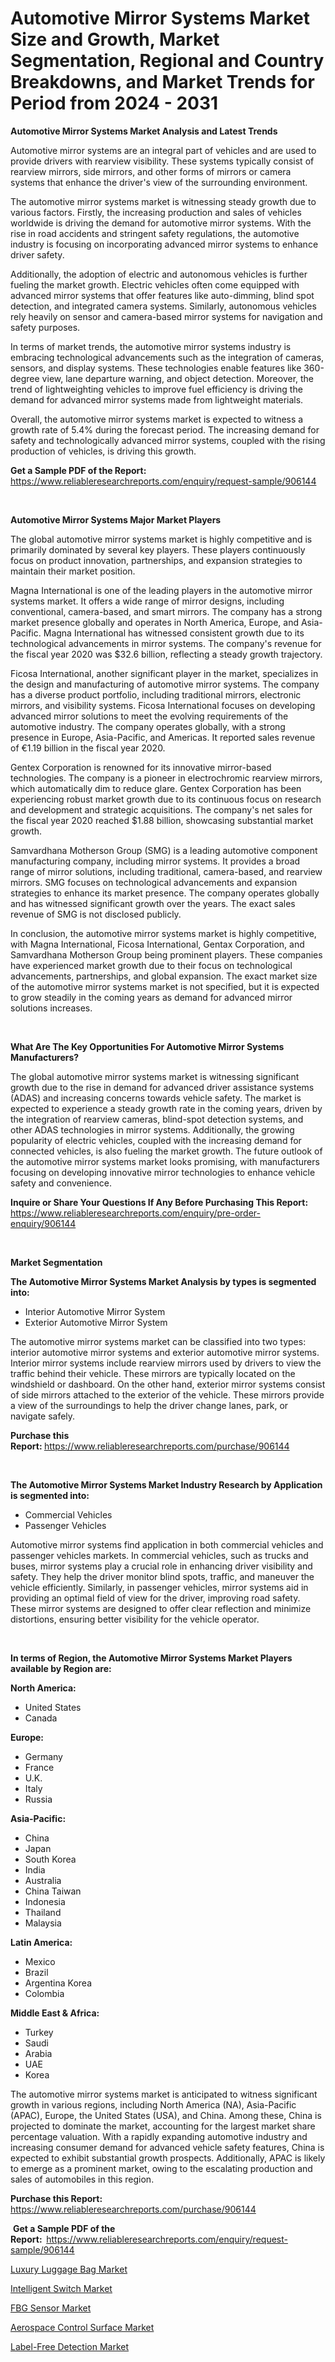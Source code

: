 <p><h1>Automotive Mirror Systems Market Size and Growth, Market Segmentation, Regional and Country Breakdowns, and Market Trends for Period from 2024 -  2031</h1></p><p><strong>Automotive Mirror Systems Market Analysis and Latest Trends</strong></p>
<p><p>Automotive mirror systems are an integral part of vehicles and are used to provide drivers with rearview visibility. These systems typically consist of rearview mirrors, side mirrors, and other forms of mirrors or camera systems that enhance the driver's view of the surrounding environment.</p><p>The automotive mirror systems market is witnessing steady growth due to various factors. Firstly, the increasing production and sales of vehicles worldwide is driving the demand for automotive mirror systems. With the rise in road accidents and stringent safety regulations, the automotive industry is focusing on incorporating advanced mirror systems to enhance driver safety.</p><p>Additionally, the adoption of electric and autonomous vehicles is further fueling the market growth. Electric vehicles often come equipped with advanced mirror systems that offer features like auto-dimming, blind spot detection, and integrated camera systems. Similarly, autonomous vehicles rely heavily on sensor and camera-based mirror systems for navigation and safety purposes.</p><p>In terms of market trends, the automotive mirror systems industry is embracing technological advancements such as the integration of cameras, sensors, and display systems. These technologies enable features like 360-degree view, lane departure warning, and object detection. Moreover, the trend of lightweighting vehicles to improve fuel efficiency is driving the demand for advanced mirror systems made from lightweight materials.</p><p>Overall, the automotive mirror systems market is expected to witness a growth rate of 5.4% during the forecast period. The increasing demand for safety and technologically advanced mirror systems, coupled with the rising production of vehicles, is driving this growth.</p></p>
<p><strong>Get a Sample PDF of the Report:&nbsp;</strong> <a href="https://www.reliableresearchreports.com/enquiry/request-sample/906144">https://www.reliableresearchreports.com/enquiry/request-sample/906144</a></p>
<p>&nbsp;</p>
<p><strong>Automotive Mirror Systems Major Market Players</strong></p>
<p><p>The global automotive mirror systems market is highly competitive and is primarily dominated by several key players. These players continuously focus on product innovation, partnerships, and expansion strategies to maintain their market position.</p><p>Magna International is one of the leading players in the automotive mirror systems market. It offers a wide range of mirror designs, including conventional, camera-based, and smart mirrors. The company has a strong market presence globally and operates in North America, Europe, and Asia-Pacific. Magna International has witnessed consistent growth due to its technological advancements in mirror systems. The company's revenue for the fiscal year 2020 was $32.6 billion, reflecting a steady growth trajectory.</p><p>Ficosa International, another significant player in the market, specializes in the design and manufacturing of automotive mirror systems. The company has a diverse product portfolio, including traditional mirrors, electronic mirrors, and visibility systems. Ficosa International focuses on developing advanced mirror solutions to meet the evolving requirements of the automotive industry. The company operates globally, with a strong presence in Europe, Asia-Pacific, and Americas. It reported sales revenue of €1.19 billion in the fiscal year 2020.</p><p>Gentex Corporation is renowned for its innovative mirror-based technologies. The company is a pioneer in electrochromic rearview mirrors, which automatically dim to reduce glare. Gentex Corporation has been experiencing robust market growth due to its continuous focus on research and development and strategic acquisitions. The company's net sales for the fiscal year 2020 reached $1.88 billion, showcasing substantial market growth.</p><p>Samvardhana Motherson Group (SMG) is a leading automotive component manufacturing company, including mirror systems. It provides a broad range of mirror solutions, including traditional, camera-based, and rearview mirrors. SMG focuses on technological advancements and expansion strategies to enhance its market presence. The company operates globally and has witnessed significant growth over the years. The exact sales revenue of SMG is not disclosed publicly.</p><p>In conclusion, the automotive mirror systems market is highly competitive, with Magna International, Ficosa International, Gentax Corporation, and Samvardhana Motherson Group being prominent players. These companies have experienced market growth due to their focus on technological advancements, partnerships, and global expansion. The exact market size of the automotive mirror systems market is not specified, but it is expected to grow steadily in the coming years as demand for advanced mirror solutions increases.</p></p>
<p>&nbsp;</p>
<p><strong>What Are The Key Opportunities For Automotive Mirror Systems Manufacturers?</strong></p>
<p><p>The global automotive mirror systems market is witnessing significant growth due to the rise in demand for advanced driver assistance systems (ADAS) and increasing concerns towards vehicle safety. The market is expected to experience a steady growth rate in the coming years, driven by the integration of rearview cameras, blind-spot detection systems, and other ADAS technologies in mirror systems. Additionally, the growing popularity of electric vehicles, coupled with the increasing demand for connected vehicles, is also fueling the market growth. The future outlook of the automotive mirror systems market looks promising, with manufacturers focusing on developing innovative mirror technologies to enhance vehicle safety and convenience.</p></p>
<p><strong>Inquire or Share Your Questions If Any Before Purchasing This Report:</strong> <a href="https://www.reliableresearchreports.com/enquiry/pre-order-enquiry/906144">https://www.reliableresearchreports.com/enquiry/pre-order-enquiry/906144</a></p>
<p>&nbsp;</p>
<p><strong>Market Segmentation</strong></p>
<p><strong>The Automotive Mirror Systems Market Analysis by types is segmented into:</strong></p>
<p><ul><li>Interior Automotive Mirror System</li><li>Exterior Automotive Mirror System</li></ul></p>
<p><p>The automotive mirror systems market can be classified into two types: interior automotive mirror systems and exterior automotive mirror systems. Interior mirror systems include rearview mirrors used by drivers to view the traffic behind their vehicle. These mirrors are typically located on the windshield or dashboard. On the other hand, exterior mirror systems consist of side mirrors attached to the exterior of the vehicle. These mirrors provide a view of the surroundings to help the driver change lanes, park, or navigate safely.</p></p>
<p><strong>Purchase this Report:&nbsp;</strong><a href="https://www.reliableresearchreports.com/purchase/906144">https://www.reliableresearchreports.com/purchase/906144</a></p>
<p>&nbsp;</p>
<p><strong>The Automotive Mirror Systems Market Industry Research by Application is segmented into:</strong></p>
<p><ul><li>Commercial Vehicles</li><li>Passenger Vehicles</li></ul></p>
<p><p>Automotive mirror systems find application in both commercial vehicles and passenger vehicles markets. In commercial vehicles, such as trucks and buses, mirror systems play a crucial role in enhancing driver visibility and safety. They help the driver monitor blind spots, traffic, and maneuver the vehicle efficiently. Similarly, in passenger vehicles, mirror systems aid in providing an optimal field of view for the driver, improving road safety. These mirror systems are designed to offer clear reflection and minimize distortions, ensuring better visibility for the vehicle operator.</p></p>
<p>&nbsp;</p>
<p><strong>In terms of Region, the Automotive Mirror Systems Market Players available by Region are:</strong></p>
<p>
    <p> <strong> North America: </strong>
        <ul>
            <li>United States</li>
            <li>Canada</li>
        </ul>
        </p> 
    <p> <strong> Europe: </strong>
        <ul>
            <li>Germany</li>
            <li>France</li>
            <li>U.K.</li>
            <li>Italy</li>
            <li>Russia</li>
        </ul>
        </p> 
    <p> <strong> Asia-Pacific: </strong>
        <ul>
            <li>China</li>
            <li>Japan</li>
            <li>South Korea</li>
            <li>India</li>
            <li>Australia</li>
            <li>China Taiwan</li>
            <li>Indonesia</li>
            <li>Thailand</li>
            <li>Malaysia</li>
        </ul>
        </p> 
    <p> <strong> Latin America: </strong>
        <ul>
            <li>Mexico</li>
            <li>Brazil</li>
            <li>Argentina Korea</li>
            <li>Colombia</li>
        </ul>
        </p> 
    <p> <strong> Middle East & Africa: </strong>
        <ul>
            <li>Turkey</li>
            <li>Saudi</li>
            <li>Arabia</li>
            <li>UAE</li>
            <li>Korea</li>
        </ul>
    </p>
    </p>
<p><p>The automotive mirror systems market is anticipated to witness significant growth in various regions, including North America (NA), Asia-Pacific (APAC), Europe, the United States (USA), and China. Among these, China is projected to dominate the market, accounting for the largest market share percentage valuation. With a rapidly expanding automotive industry and increasing consumer demand for advanced vehicle safety features, China is expected to exhibit substantial growth prospects. Additionally, APAC is likely to emerge as a prominent market, owing to the escalating production and sales of automobiles in this region.</p></p>
<p><strong>Purchase this Report: </strong><a href="https://www.reliableresearchreports.com/purchase/906144">https://www.reliableresearchreports.com/purchase/906144</a></p>
<p>&nbsp;<strong>Get a Sample PDF of the Report:&nbsp;&nbsp;</strong><a href="https://www.reliableresearchreports.com/enquiry/request-sample/906144">https://www.reliableresearchreports.com/enquiry/request-sample/906144</a></p>
<p><strong></strong></p>
<p><p><a href="https://medium.com/p/fab3566b4d24/edit">Luxury Luggage Bag Market</a></p><p><a href="https://medium.com/@annaalexander40/intelligent-switch-market-comprehensive-assessment-by-type-application-and-geography-b6ae1b0d9b73">Intelligent Switch Market</a></p><p><a href="https://medium.com/@annaalexander40/fbg-sensor-market-competitive-analysis-market-trends-and-forecast-to-2031-c7d7ce1687f3">FBG Sensor Market</a></p><p><a href="https://github.com/Krish2023na/Market-Research-Report-List-2/blob/main/aerospace-control-surface-market.md">Aerospace Control Surface Market</a></p><p><a href="https://github.com/amae102299/Market-Research-Report-List-2/blob/main/label-free-detection-market.md">Label-Free Detection Market</a></p></p>